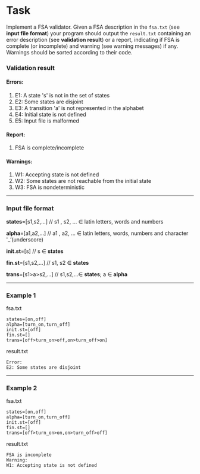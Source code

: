 # Task

Implement a FSA validator. Given a FSA description in the `fsa.txt` (see **input file format**) your program should output the `result.txt` containing an error description (see **validation result**) or a report, indicating if FSA is complete (or incomplete) and warning (see warning messages) if any. Warnings should be sorted according to their code.

### Validation result

#### Errors:

1.  E1: A state 's' is not in the set of states
2.  E2: Some states are disjoint
3.  E3: A transition 'a' is not represented in the alphabet
4.  E4: Initial state is not defined
5.  E5: Input file is malformed

#### Report:

1.  FSA is complete/incomplete

#### Warnings:

1.  W1: Accepting state is not defined
2.  W2: Some states are not reachable from the initial state
3.  W3: FSA is nondeterministic

* * *

### Input file format

**states**=[s1,s2,...] // s1 , s2, ... ∈ latin letters, words and numbers

**alpha**=[a1,a2,...] // a1 , a2, ... ∈ latin letters, words, numbers and character '_’(underscore)

**init.st**=[s] // s ∈ **states**

**fin.st**=[s1,s2,...] // s1, s2 ∈ **states**

**trans**=[s1>a>s2,...] // s1,s2,...∈ **states**; a ∈ **alpha**

* * *

### Example 1

fsa.txt
```
states=[on,off]
alpha=[turn_on,turn_off]    
init.st=[off]
fin.st=[]
trans=[off>turn_on>off,on>turn_off>on]
```
result.txt
```
Error:
E2: Some states are disjoint
```
* * *

### Example 2

fsa.txt
```
states=[on,off]
alpha=[turn_on,turn_off]    
init.st=[off]
fin.st=[]
trans=[off>turn_on>on,on>turn_off>off]
```
result.txt
```
FSA is incomplete
Warning:
W1: Accepting state is not defined
```